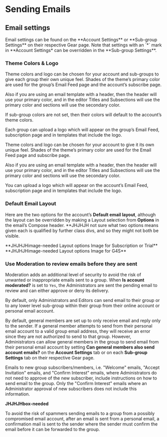 # Sending Emails

## Email settings
<div id="gv-email-settings"></div>

<div class="sub g4s">
Email settings can be found on the **Account Settings** or **Sub-group 
Settings** on their respective Gear page.
Note that settings with an `*` mark  in **Account Settings* can be
overridden in the **Sub-group Settings**.
</div> <!-- sub g4s">

<div class="free">
Email settings can be found in the **Account Settings** on the Gear
page.
<!div> <!-- free -->

### Theme Colors & Logo
<div id="gv-theme-colors-and-logo"></div>
     
<div class="sub g4s">
Theme colors and logo can be chosen for your account and sub-groups to
give each group their own unique feel.
Shades of the theme’s primary color are used for the group’s Email Feed
page and the account’s subscribe page.  

Also if you are using an email template with a header, then the header
will use your primary color, and in the editor Titles and Subsections
will use the primary color and sections will use the secondary color.

If sub-group colors are not set, then their colors will default to the
account’s theme colors.

Each group can upload a logo which will appear on the group’s Email
Feed, subscription page and in templates that include the logo.
</div> <!-- sub g4s -->

<div class="free">
Theme colors and logo can be chosen for your account to give it its
own unique feel.
Shades of the theme’s primary color are used for the Email Feed page
and subscribe page.  

Also if you are using an email template with a header, then the
header will use your primary color, and in the editor Titles and
Subsections will use the primary color and sections will use the
secondary color.

You can upload a logo which will appear on the account’s Email Feed,
subscription page and in templates that include the logo.
</div> <!-- free -->

<div class="sub g4s">

### Default Email Layout
<div id="gv-default-email-layout"></div>

Here are the two options for the account’s **Default email layout**,
although the layout can be overridden by making a Layout selection
from **Options** in the email’s Compose header.  **JHJHJH not sure what
two options means given each is qualified by further class divs, and so
they might not both be visible.

<div class="sub">
**JHJHJHimage-needed Layout options Image for Subscription or Trial**
</div>

<div class="g4s">
**JHJHJHimage-needed Layout options Image for G4S**
</div>

</div> <!-- sub g4s -->

<div class="sub g4s">

### Use Moderation to review emails before they are sent
<div id="gv-use-moderation"></div>

Moderation adds an additional level of security to avoid the risk
of unwanted or inappropriate emails sent to a group.
When **Is account moderated?** is set to `Yes`, the Administrators
are sent the pending email to review and can either approve or deny
its delivery.

</div> <!-- sub g4s">

### Who can send emails
<div id="gv-who-can-send-emails"></div>

<div class="free">

Only the Account Administrator can send emails to its
**JHJHJHgroup? members.
If you need additional senders, you can upgrade to a
Subscription service, which also offers other expanded services.
Click **here JHJHJHlink-needed** for information and comparisons
of our service offerings or upgrade your account **here JHJHJHlink-needed**.

Note, Administrators and Editors are authorized senders in an account where
Administrators can also manage the account’s membership and settings.  

</div> <!-- free -->

<div class="sub g4s">

By default, only Administrators and Editors can send email to their
group or to any lower level sub-group within their group from their online
account or personal email account.  

By default, general members are set up to only receive email and reply
only to the sender.
If a general member attempts to send from their personal email account
to a valid group email address, they will receive an error since they
are not authorized to send to that group.
However, Administrators can allow general members in the group to send
email from their personal email account by setting **Can general members
also send account emails?** on the **Account Settings** tab or on each
**Sub-group Settings** tab on their respective Gear page.  

</div> <!-- sub g4s -->

Emails to new group subscribers/members, i.e. "Welcome" emails, "Accept
Invitation" emails, and "Confirm Interest" emails, where Administrators
do not need to approve of the new subscriber, include instructions on
how to send email to the group.
Only the "Confirm Interest" emails where an Administrator approval of
new subscribers does not include this information.  

**JHJHJHbox-needed**

To avoid the risk of spammers sending emails to a group from a possibly
compromised email account, after an email is sent from a personal
email, a confirmation mail is sent to the sender where the sender must
confirm the email before it can be forwarded to the group.
